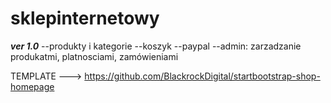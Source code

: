 # sklepinternetowy
___ver 1.0___
--produkty i kategorie
--koszyk
--paypal
--admin: zarzadzanie produkatmi, platnosciami, zamówieniami


TEMPLATE ---> https://github.com/BlackrockDigital/startbootstrap-shop-homepage
